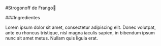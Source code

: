 #Strogonoff de Frango:chicken:

###Ingredientes

Lorem ipsum dolor sit amet, consectetur adipiscing elit. Donec volutpat, ante eu rhoncus tristique, nisl magna iaculis sapien, in bibendum ipsum nunc sit amet metus. Nullam quis ligula erat. 
